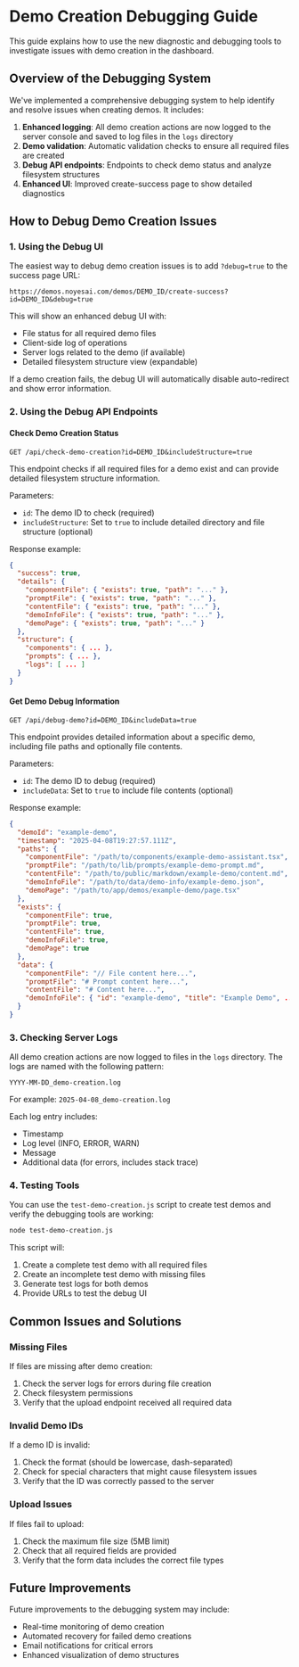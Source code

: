# Demo Creation Debugging Guide

This guide explains how to use the new diagnostic and debugging tools to investigate issues with demo creation in the dashboard.

## Overview of the Debugging System

We've implemented a comprehensive debugging system to help identify and resolve issues when creating demos. It includes:

1. **Enhanced logging**: All demo creation actions are now logged to the server console and saved to log files in the `logs` directory
2. **Demo validation**: Automatic validation checks to ensure all required files are created
3. **Debug API endpoints**: Endpoints to check demo status and analyze filesystem structures
4. **Enhanced UI**: Improved create-success page to show detailed diagnostics

## How to Debug Demo Creation Issues

### 1. Using the Debug UI

The easiest way to debug demo creation issues is to add `?debug=true` to the success page URL:

```
https://demos.noyesai.com/demos/DEMO_ID/create-success?id=DEMO_ID&debug=true
```

This will show an enhanced debug UI with:
- File status for all required demo files
- Client-side log of operations
- Server logs related to the demo (if available)
- Detailed filesystem structure view (expandable)

If a demo creation fails, the debug UI will automatically disable auto-redirect and show error information.

### 2. Using the Debug API Endpoints

#### Check Demo Creation Status

```
GET /api/check-demo-creation?id=DEMO_ID&includeStructure=true
```

This endpoint checks if all required files for a demo exist and can provide detailed filesystem structure information.

Parameters:
- `id`: The demo ID to check (required)
- `includeStructure`: Set to `true` to include detailed directory and file structure (optional)

Response example:
```json
{
  "success": true,
  "details": {
    "componentFile": { "exists": true, "path": "..." },
    "promptFile": { "exists": true, "path": "..." },
    "contentFile": { "exists": true, "path": "..." },
    "demoInfoFile": { "exists": true, "path": "..." },
    "demoPage": { "exists": true, "path": "..." }
  },
  "structure": {
    "components": { ... },
    "prompts": { ... },
    "logs": [ ... ]
  }
}
```

#### Get Demo Debug Information

```
GET /api/debug-demo?id=DEMO_ID&includeData=true
```

This endpoint provides detailed information about a specific demo, including file paths and optionally file contents.

Parameters:
- `id`: The demo ID to debug (required)
- `includeData`: Set to `true` to include file contents (optional)

Response example:
```json
{
  "demoId": "example-demo",
  "timestamp": "2025-04-08T19:27:57.111Z",
  "paths": {
    "componentFile": "/path/to/components/example-demo-assistant.tsx",
    "promptFile": "/path/to/lib/prompts/example-demo-prompt.md",
    "contentFile": "/path/to/public/markdown/example-demo/content.md",
    "demoInfoFile": "/path/to/data/demo-info/example-demo.json",
    "demoPage": "/path/to/app/demos/example-demo/page.tsx"
  },
  "exists": {
    "componentFile": true,
    "promptFile": true,
    "contentFile": true,
    "demoInfoFile": true,
    "demoPage": true
  },
  "data": {
    "componentFile": "// File content here...",
    "promptFile": "# Prompt content here...",
    "contentFile": "# Content here...",
    "demoInfoFile": { "id": "example-demo", "title": "Example Demo", ... }
  }
}
```

### 3. Checking Server Logs

All demo creation actions are now logged to files in the `logs` directory. The logs are named with the following pattern:

```
YYYY-MM-DD_demo-creation.log
```

For example: `2025-04-08_demo-creation.log`

Each log entry includes:
- Timestamp
- Log level (INFO, ERROR, WARN)
- Message
- Additional data (for errors, includes stack trace)

### 4. Testing Tools

You can use the `test-demo-creation.js` script to create test demos and verify the debugging tools are working:

```bash
node test-demo-creation.js
```

This script will:
1. Create a complete test demo with all required files
2. Create an incomplete test demo with missing files
3. Generate test logs for both demos
4. Provide URLs to test the debug UI

## Common Issues and Solutions

### Missing Files

If files are missing after demo creation:
1. Check the server logs for errors during file creation
2. Check filesystem permissions
3. Verify that the upload endpoint received all required data

### Invalid Demo IDs

If a demo ID is invalid:
1. Check the format (should be lowercase, dash-separated)
2. Check for special characters that might cause filesystem issues
3. Verify that the ID was correctly passed to the server

### Upload Issues

If files fail to upload:
1. Check the maximum file size (5MB limit)
2. Check that all required fields are provided
3. Verify that the form data includes the correct file types

## Future Improvements

Future improvements to the debugging system may include:
- Real-time monitoring of demo creation
- Automated recovery for failed demo creations
- Email notifications for critical errors
- Enhanced visualization of demo structures 
